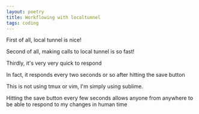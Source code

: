 ```yaml
---
layout: poetry
title: Workflowing with localtunnel
tags: coding
---
```


First of all, local tunnel is nice!

Second of all, making calls to local tunnel is so fast!

Thirdly, it's very very quick to respond

In fact, it responds every two seconds or so after hitting the save button

This is not using tmux or vim, I'm simply using sublime.

Hitting the save button every few seconds allows anyone from anywhere to be able to respond to my changes in human time

